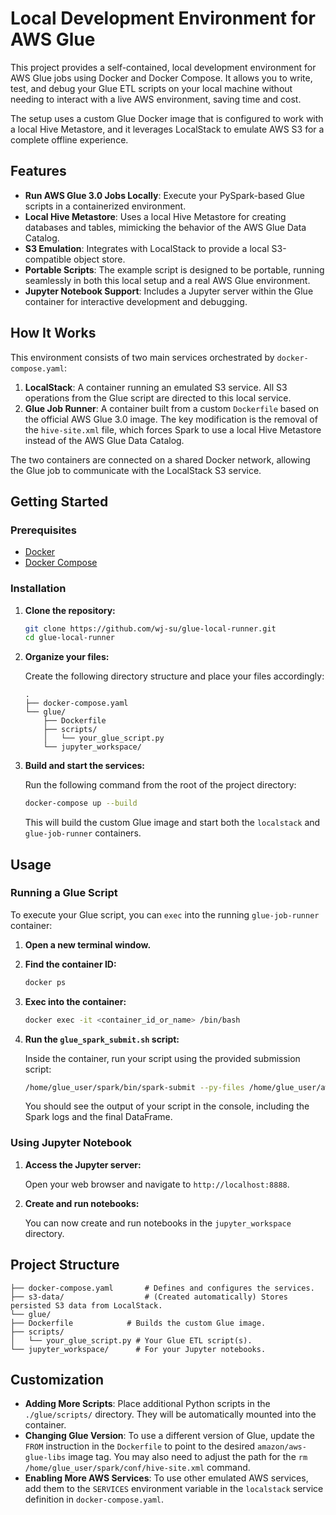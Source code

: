 # Local Development Environment for AWS Glue

This project provides a self-contained, local development environment for AWS Glue jobs using Docker and Docker Compose. It allows you to write, test, and debug your Glue ETL scripts on your local machine without needing to interact with a live AWS environment, saving time and cost.

The setup uses a custom Glue Docker image that is configured to work with a local Hive Metastore, and it leverages LocalStack to emulate AWS S3 for a complete offline experience.

## Features

-   **Run AWS Glue 3.0 Jobs Locally**: Execute your PySpark-based Glue scripts in a containerized environment.
-   **Local Hive Metastore**: Uses a local Hive Metastore for creating databases and tables, mimicking the behavior of the AWS Glue Data Catalog.
-   **S3 Emulation**: Integrates with LocalStack to provide a local S3-compatible object store.
-   **Portable Scripts**: The example script is designed to be portable, running seamlessly in both this local setup and a real AWS Glue environment.
-   **Jupyter Notebook Support**: Includes a Jupyter server within the Glue container for interactive development and debugging.

## How It Works

This environment consists of two main services orchestrated by `docker-compose.yaml`:

1.  **LocalStack**: A container running an emulated S3 service. All S3 operations from the Glue script are directed to this local service.
2.  **Glue Job Runner**: A container built from a custom `Dockerfile` based on the official AWS Glue 3.0 image. The key modification is the removal of the `hive-site.xml` file, which forces Spark to use a local Hive Metastore instead of the AWS Glue Data Catalog.

The two containers are connected on a shared Docker network, allowing the Glue job to communicate with the LocalStack S3 service.

## Getting Started

### Prerequisites

-   [Docker](https://www.docker.com/get-started)
-   [Docker Compose](https://docs.docker.com/compose/install/)

### Installation

1.  **Clone the repository:**

    ```bash
    git clone https://github.com/wj-su/glue-local-runner.git
    cd glue-local-runner
    ```

2.  **Organize your files:**

    Create the following directory structure and place your files accordingly:

    ```
    .
    ├── docker-compose.yaml
    └── glue/
        ├── Dockerfile
        ├── scripts/
        │   └── your_glue_script.py
        └── jupyter_workspace/
    ```

3.  **Build and start the services:**

    Run the following command from the root of the project directory:

    ```bash
    docker-compose up --build
    ```

    This will build the custom Glue image and start both the `localstack` and `glue-job-runner` containers.

## Usage

### Running a Glue Script

To execute your Glue script, you can `exec` into the running `glue-job-runner` container:

1.  **Open a new terminal window.**

2.  **Find the container ID:**

    ```bash
    docker ps
    ```

3.  **Exec into the container:**

    ```bash
    docker exec -it <container_id_or_name> /bin/bash
    ```

4.  **Run the `glue_spark_submit.sh` script:**

    Inside the container, run your script using the provided submission script:

    ```bash
    /home/glue_user/spark/bin/spark-submit --py-files /home/glue_user/aws-glue-libs/glue-python-libs-3.0.0.zip /home/glue_user/scripts/your_glue_script.py --JOB_NAME local_test_job --region us-east-1
    ```

    You should see the output of your script in the console, including the Spark logs and the final DataFrame.

### Using Jupyter Notebook

1.  **Access the Jupyter server:**

    Open your web browser and navigate to `http://localhost:8888`.

2.  **Create and run notebooks:**

    You can now create and run notebooks in the `jupyter_workspace` directory.

## Project Structure

```
├── docker-compose.yaml       # Defines and configures the services.
├── s3-data/                  # (Created automatically) Stores persisted S3 data from LocalStack.
└── glue/
├── Dockerfile            # Builds the custom Glue image.
├── scripts/
│   └── your_glue_script.py # Your Glue ETL script(s).
└── jupyter_workspace/      # For your Jupyter notebooks.
```

## Customization

-   **Adding More Scripts**: Place additional Python scripts in the `./glue/scripts/` directory. They will be automatically mounted into the container.
-   **Changing Glue Version**: To use a different version of Glue, update the `FROM` instruction in the `Dockerfile` to point to the desired `amazon/aws-glue-libs` image tag. You may also need to adjust the path for the `rm /home/glue_user/spark/conf/hive-site.xml` command.
-   **Enabling More AWS Services**: To use other emulated AWS services, add them to the `SERVICES` environment variable in the `localstack` service definition in `docker-compose.yaml`.
